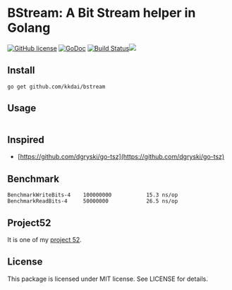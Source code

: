 BStream: A Bit Stream helper in Golang 
==================

[![GitHub license](https://img.shields.io/badge/license-MIT-blue.svg)](https://raw.githubusercontent.com/kkdai/bloomfilter/master/LICENSE)  [![GoDoc](https://godoc.org/github.com/kkdai/bstream?status.svg)](https://godoc.org/github.com/kkdai/bstream)  [![Build Status](https://travis-ci.org/kkdai/bstream.svg?branch=master)](https://travis-ci.org/kkdai/bstream)[![](https://goreportcard.com/badge/github.com/kkdai/bstream)](https://goreportcard.com/report/github.com/kkdai/bstream)



Install
---------------
`go get github.com/kkdai/bstream`


Usage
---------------

```go
```


Inspired
---------------

- [https://github.com/dgryski/go-tsz](https://github.com/dgryski/go-tsz)

Benchmark
---------------
```
BenchmarkWriteBits-4	100000000	        15.3 ns/op
BenchmarkReadBits-4 	50000000	        26.5 ns/op
```

Project52
---------------

It is one of my [project 52](https://github.com/kkdai/project52).


License
---------------

This package is licensed under MIT license. See LICENSE for details.

